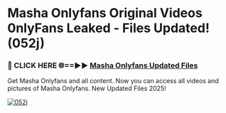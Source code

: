 # Masha Onlyfans Original Videos 0nlyFans Leaked - Files Updated! (052j)

<h3>🔴 CLICK HERE 🌐==►► <a href="https://tinyurl.com/x26r9saj" rel="nofollow">Masha Onlyfans Updated Files</a></h3>

Get Masha Onlyfans and all content. Now you can access all videos and pictures of Masha Onlyfans. New Updated Files 2025!

[![052j](https://i.imgur.com/LkgZPqh.gif)](https://tinyurl.com/x26r9saj)
